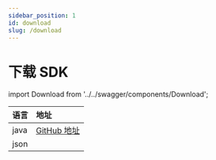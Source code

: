 ```yaml
---
sidebar_position: 1
id: download
slug: /download
---
```


# 下载 SDK

import Download from '../../swagger/components/Download';

| 语言 | 地址 |
| :-----| :----- |
| java | [GitHub 地址](https://github.com/smartxworks/cloudtower-java-sdk) | 
| json | <Download/> |